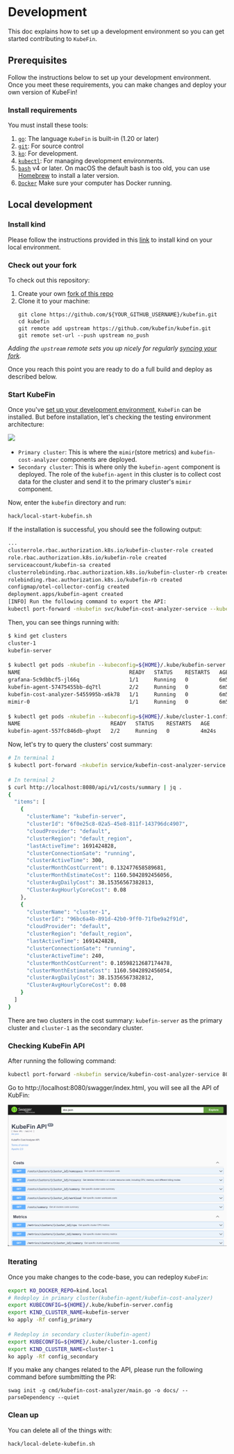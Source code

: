 # Development

This doc explains how to set up a development environment so you can get started contributing to `KubeFin`.

## Prerequisites

Follow the instructions below to set up your development environment. Once you meet these requirements, you can make changes and deploy your own version of KubeFin!

### Install requirements

You must install these tools:
1. [`go`](https://golang.org/doc/install): The language `KubeFin` is
   built-in (1.20 or later)
1. [`git`](https://help.github.com/articles/set-up-git/): For source control
1. [`ko`](https://github.com/google/ko): For development.
1. [`kubectl`](https://kubernetes.io/docs/tasks/tools/install-kubectl/): For
   managing development environments.
1. [`bash`](https://www.gnu.org/software/bash/) v4 or later. On macOS the
   default bash is too old, you can use [Homebrew](https://brew.sh) to install a
   later version.
1. [`Docker`](https://www.docker.com/products/docker-desktop/) Make sure your computer has Docker running.

## Local development

### Install kind

Please follow the instructions provided in this [link](https://kind.sigs.k8s.io/docs/user/quick-start/#installing-from-release-binaries) to install kind on your local environment.

### Check out your fork

To check out this repository:

1. Create your own
   [fork of this repo](https://help.github.com/articles/fork-a-repo/)
1. Clone it to your machine:
   ```shell
   git clone https://github.com/${YOUR_GITHUB_USERNAME}/kubefin.git
   cd kubefin
   git remote add upstream https://github.com/kubefin/kubefin.git
   git remote set-url --push upstream no_push
    ```

_Adding the `upstream` remote sets you up nicely for regularly
[syncing your fork](https://help.github.com/articles/syncing-a-fork/)._

Once you reach this point you are ready to do a full build and deploy as described below.

### Start KubeFin

Once you've [set up your development environment](#prerequisites), `KubeFin` can be installed. But before installation, let's checking the testing environment architecture:

<img src="./docs/resources//kubefin-testing-env.png" width="400px">

* `Primary cluster`: This is where the `mimir`(store metrics) and `kubefin-cost-analyzer` components are deployed.
* `Secondary cluster`: This is where only the `kubefin-agent` component is deployed. The role of the `kubefin-agent` in this cluster is to collect cost data for the cluster and send it to the primary cluster's `mimir` component.

Now, enter the `kubefin` directory and run:
```sh
hack/local-start-kubefin.sh
```

If the installation is successful, you should see the following output:
```sh
...
clusterrole.rbac.authorization.k8s.io/kubefin-cluster-role created
role.rbac.authorization.k8s.io/kubefin-role created
serviceaccount/kubefin-sa created
clusterrolebinding.rbac.authorization.k8s.io/kubefin-cluster-rb created
rolebinding.rbac.authorization.k8s.io/kubefin-rb created
configmap/otel-collector-config created
deployment.apps/kubefin-agent created
[INFO] Run the following command to export the API:
kubectl port-forward -nkubefin svc/kubefin-cost-analyzer-service --kubeconfig=${HOME}/.kube/kubefin-server.config 8080 3000
```

Then, you can see things running with:
```sh
$ kind get clusters
cluster-1
kubefin-server

$ kubectl get pods -nkubefin --kubeconfig=${HOME}/.kube/kubefin-server.config
NAME                                   READY   STATUS    RESTARTS   AGE
grafana-5c9dbbcf5-jl66q                1/1     Running   0          6m54s
kubefin-agent-57475455bb-dq7tl         2/2     Running   0          6m54s
kubefin-cost-analyzer-5455995b-x6k78   1/1     Running   0          6m54s
mimir-0                                1/1     Running   0          6m54s

$ kubectl get pods -nkubefin --kubeconfig=${HOME}/.kube/cluster-1.config
NAME                             READY   STATUS    RESTARTS   AGE
kubefin-agent-557fc846db-ghxpt   2/2     Running   0          4m24s
```

Now, let's try to query the clusters' cost summary:
```sh
# In terminal 1
$ kubectl port-forward -nkubefin service/kubefin-cost-analyzer-service 8080:8080 --address='0.0.0.0' --kubeconfig=${HOME}/.kube/kubefin-server.config

# In terminal 2
$ curl http://localhost:8080/api/v1/costs/summary | jq .
{
  "items": [
    {
      "clusterName": "kubefin-server",
      "clusterId": "6f0e25c8-02a5-45e8-811f-143796dc4907",
      "cloudProvider": "default",
      "clusterRegion": "default_region",
      "lastActiveTime": 1691424828,
      "clusterConnectionSate": "running",
      "clusterActiveTime": 300,
      "clusterMonthCostCurrent": 0.132477658589681,
      "clusterMonthEstimateCost": 1160.5042892456056,
      "clusterAvgDailyCost": 38.15356567382813,
      "ClusterAvgHourlyCoreCost": 0.08
    },
    {
      "clusterName": "cluster-1",
      "clusterId": "96bc6a4b-891d-42b0-9ff0-71fbe9a2f91d",
      "cloudProvider": "default",
      "clusterRegion": "default_region",
      "lastActiveTime": 1691424828,
      "clusterConnectionSate": "running",
      "clusterActiveTime": 240,
      "clusterMonthCostCurrent": 0.10598212687174478,
      "clusterMonthEstimateCost": 1160.5042892456054,
      "clusterAvgDailyCost": 38.15356567382812,
      "ClusterAvgHourlyCoreCost": 0.08
    }
  ]
}
```
There are two clusters in the cost summary: `kubefin-server` as the primary cluster and `cluster-1` as the secondary cluster.

### Checking KubeFin API

After running the following command:
```sh
kubectl port-forward -nkubefin service/kubefin-cost-analyzer-service 8080:8080 --address='0.0.0.0' --kubeconfig=${HOME}/.kube/kubefin-server.config
```

Go to http://localhost:8080/swagger/index.html, you will see all the API of KubFin:

![kubefin-api](./docs/resources/kubefin-api-swagger.png)


### Iterating

Once you make changes to the code-base, you can redeploy `KubeFin`:
```sh
export KO_DOCKER_REPO=kind.local
# Redeploy in primary cluster(kubefin-agent/kubefin-cost-analyzer)
export KUBECONFIG=${HOME}/.kube/kubefin-server.config
export KIND_CLUSTER_NAME=kubefin-server
ko apply -Rf config_primary

# Redeploy in secondary cluster(kubefin-agent)
export KUBECONFIG=${HOME}/.kube/cluster-1.config
export KIND_CLUSTER_NAME=cluster-1
ko apply -Rf config_secondary
```

If you make any changes related to the API, please run the following command before sumbmitting the PR:
```
swag init -g cmd/kubefin-cost-analyzer/main.go -o docs/ --parseDependency --quiet
```

### Clean up

You can delete all of the things with:
```sh
hack/local-delete-kubefin.sh
```

